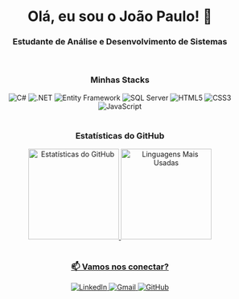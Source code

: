 <h1 align="center">Olá, eu sou o João Paulo! 👋</h1>
<h3 align="center">Estudante de Análise e Desenvolvimento de Sistemas</h3>

<br>

<div align="center">
  <h3 align="center">Minhas Stacks</h3>
  <img src="https://img.shields.io/badge/C%23-239120?style=for-the-badge&logo=c-sharp&logoColor=white" alt="C#"/>
  <img src="https://img.shields.io/badge/.NET-512BD4?style=for-the-badge&logo=dotnet&logoColor=white" alt=".NET"/>
  <img src="https://img.shields.io/badge/Entity%20Framework-512BD4?style=for-the-badge&logo=.net&logoColor=white" alt="Entity Framework"/>
  <img src="https://img.shields.io/badge/SQL%20Server-CC2927?style=for-the-badge&logo=microsoftsqlserver&logoColor=white" alt="SQL Server"/>
  <img src="https://img.shields.io/badge/HTML5-E34F26?style=for-the-badge&logo=html5&logoColor=white" alt="HTML5"/>
  <img src="https://img.shields.io/badge/CSS3-1572B6?style=for-the-badge&logo=css3&logoColor=white" alt="CSS3"/>
  <img src="https://img.shields.io/badge/JavaScript-F7DF1E?style=for-the-badge&logo=javascript&logoColor=black" alt="JavaScript"/>
</div>

<br>

<div align="center">
  <h3 align="center">Estatísticas do GitHub</h3>
  <a href="https://github.com/JoaoPaulo-Costa01">
  <img height="180em" src="https://github-readme-stats.vercel.app/api?username=JoaoPaulo-Costa01&show_icons=true&theme=dracula&include_all_commits=true&count_private=true" alt="Estatísticas do GitHub"/>
  <img height="180em" src="https://github-readme-stats.vercel.app/api/top-langs/?username=JoaoPaulo-Costa01&layout=compact&langs_count=7&theme=dracula&hide=typescript" alt="Linguagens Mais Usadas"/>
</div>

<br>

<h3 align="center">📫 Vamos nos conectar?</h3>
<div align="center">
  <a href="www.linkedin.com/in/joão-paulo-costa-jp" target="_blank">
    <img src="https://img.shields.io/badge/LinkedIn-0077B5?style=for-the-badge&logo=linkedin&logoColor=white" alt="LinkedIn"/>
  </a>
  <a href="mailto:joao.06paulocosta@gmail.com" target="_blank">
    <img src="https://img.shields.io/badge/Gmail-D14836?style=for-the-badge&logo=gmail&logoColor=white" alt="Gmail"/>
  </a>
   <a href="https://github.com/JoaoPaulo-Costa01" target="_blank">
    <img src="https://img.shields.io/badge/GitHub-100000?style=for-the-badge&logo=github&logoColor=white" alt="GitHub"/>
  </a>
</div>
